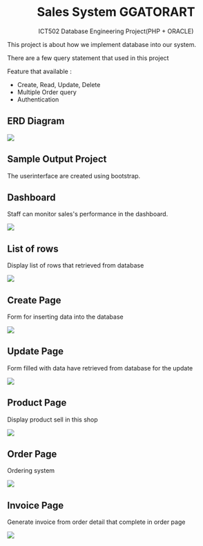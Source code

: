 <h1 align="center">Sales System GGATORART</h1>
<p align="center">ICT502 Database Engineering Project(PHP + ORACLE)</p>

<p>This project is about how we implement database into our system.</p>
<p>There are a few query statement that used in this project</p>

<p>Feature that available :</p>
<ul>
  <li>Create, Read, Update, Delete</li>
  <li>Multiple Order query</li>
  <li>Authentication</li>
</ul>  


<h2>ERD Diagram</h2>
<img src="https://cdn.discordapp.com/attachments/999735726285525165/999735799962677258/erd.png"  >

<h2>Sample Output Project</h2>
<p>The userinterface are created using bootstrap.

<h2>Dashboard</h3>
<p>Staff can monitor sales's performance in the dashboard.</p>
<img src="https://cdn.discordapp.com/attachments/999735726285525165/999736610704871444/unknown.png"  >

<h2>List of rows</h2>
<p>Display list of rows that retrieved from database</p>
<img src="https://cdn.discordapp.com/attachments/999735726285525165/999737256900313118/unknown.png"  >

<h2>Create Page</h2>
<p>Form for inserting data into the database</p>
<img src="https://cdn.discordapp.com/attachments/999735726285525165/999737945353355404/unknown.png" >

<h2>Update Page</h2>
<p>Form filled with data have retrieved from database for the update</p>
<img src="https://cdn.discordapp.com/attachments/999735726285525165/999738588935761920/unknown.png" >

<h2>Product Page</h2>
<p>Display product sell in this shop</p>
<img src="https://cdn.discordapp.com/attachments/999735726285525165/999739099978158202/unknown.png" >

<h2>Order Page</h2>
<p>Ordering system</p>
<img src="https://cdn.discordapp.com/attachments/999735726285525165/999739505928052857/unknown.png" >

<h2>Invoice Page</h2>
<p>Generate invoice from order detail that complete in order page</p>
<img src="https://cdn.discordapp.com/attachments/999735726285525165/999740038558531584/unknown.png" >
